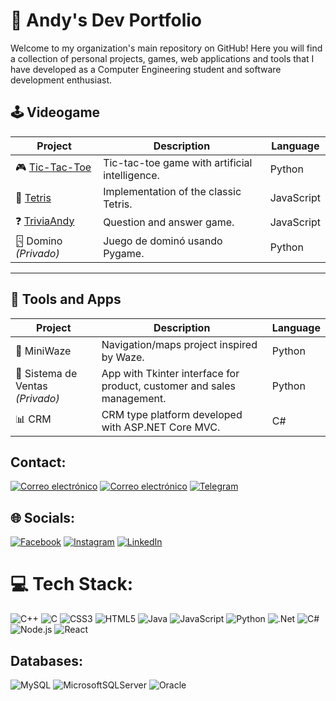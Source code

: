 # 💼 Andy's Dev Portfolio
Welcome to my organization's main repository on GitHub! Here you will find a collection of personal projects, games, web applications and tools that I have developed as a Computer Engineering student and software development enthusiast.

## 🕹 Videogame 

| Project | Description | Language |
|---------|-------------|----------|
| 🎮 [Tic-Tac-Toe](https://github.com/Andyporras/Tic-Tac-Toe) | Tic-tac-toe game with artificial intelligence. | Python |
| 🧱 [Tetris](https://github.com/Proyecto-Futuros-Andy-A-Porras-R/tetris) | Implementation of the classic Tetris. | JavaScript |
| ❓ [TriviaAndy](https://github.com/Proyecto-Futuros-Andy-A-Porras-R/triviaAndy) | Question and answer game. | JavaScript |
| 🁬 Domino *(Privado)* | Juego de dominó usando Pygame. | Python |

---

## 🧰 Tools and Apps

| Project | Description | Language |
|----------|-------------|----------|
| 🚗 MiniWaze | Navigation/maps project inspired by Waze. | Python |
| 💼 Sistema de Ventas *(Privado)* | App with Tkinter interface for product, customer and sales management. | Python |
| 📊 CRM | CRM type platform developed with ASP.NET Core MVC. | C# |


## Contact:
 [![Correo electrónico](https://img.shields.io/badge/Correo%20electr%C3%B3nico-%230078D4.svg?logo=Gmail&logoColor=white)](andyporras6@gmail.com)
 [![Correo electrónico](https://img.shields.io/badge/Correo%20electr%C3%B3nico-%230078D4.svg?logo=Gmail&logoColor=white)](andyporras@estudiantec.cr)
 [![Telegram](https://img.shields.io/badge/Telegram-%232CA5E0.svg?logo=Telegram&logoColor=white)](https://t.me/Andy_Porras)
 
## 🌐 Socials:
[![Facebook](https://img.shields.io/badge/Facebook-%231877F2.svg?logo=Facebook&logoColor=white)]([https://facebook.com/andy](https://www.facebook.com/profile.php?id=100006229635736)) [![Instagram](https://img.shields.io/badge/Instagram-%23E4405F.svg?logo=Instagram&logoColor=white)](https://www.instagram.com/andyporras15/) [![LinkedIn](https://img.shields.io/badge/LinkedIn-%230077B5.svg?logo=LinkedIn&logoColor=white)](https://www.linkedin.com/in/andy-porras-romero)
# 💻 Tech Stack:
![C++](https://img.shields.io/badge/c++-%2300599C.svg?style=for-the-badge&logo=c%2B%2B&logoColor=white)
![C](https://img.shields.io/badge/C-%2300599C.svg?style=for-the-badge&logo=c&logoColor=white)
![CSS3](https://img.shields.io/badge/css3-%231572B6.svg?style=for-the-badge&logo=css3&logoColor=white)
![HTML5](https://img.shields.io/badge/html5-%23E34F26.svg?style=for-the-badge&logo=html5&logoColor=white)
![Java](https://img.shields.io/badge/java-%23ED8B00.svg?style=for-the-badge&logo=java&logoColor=white)
![JavaScript](https://img.shields.io/badge/javascript-%23323330.svg?style=for-the-badge&logo=javascript&logoColor=%23F7DF1E)
![Python](https://img.shields.io/badge/python-3670A0?style=for-the-badge&logo=python&logoColor=ffdd54)
![.Net](https://img.shields.io/badge/.NET-5C2D91?style=for-the-badge&logo=.net&logoColor=white)
![C#](https://img.shields.io/badge/C%23-%23239120.svg?style=for-the-badge&logo=c-sharp&logoColor=white)
![Node.js](https://img.shields.io/badge/Node.js-%23339933.svg?style=for-the-badge&logo=node.js&logoColor=white)
![React](https://img.shields.io/badge/React-%2361DAFB.svg?style=for-the-badge&logo=react&logoColor=white)

## Databases:
![MySQL](https://img.shields.io/badge/mysql-%2300f.svg?style=for-the-badge&logo=mysql&logoColor=white)
![MicrosoftSQLServer](https://img.shields.io/badge/Microsoft%20SQL%20Sever-CC2927?style=for-the-badge&logo=microsoft%20sql%20server&logoColor=white)
![Oracle](https://img.shields.io/badge/Oracle-F80000?style=for-the-badge&logo=oracle&logoColor=white)
